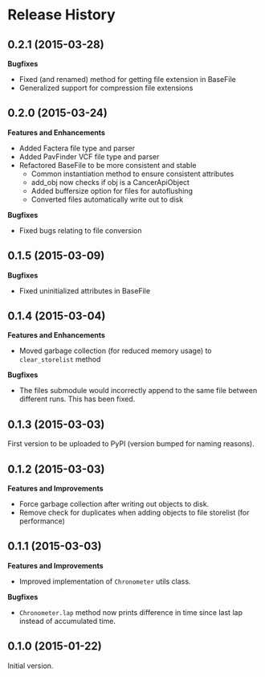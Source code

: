 Release History
===============


0.2.1 (2015-03-28)
------------------

**Bugfixes**

- Fixed (and renamed) method for getting file extension in BaseFile
- Generalized support for compression file extensions


0.2.0 (2015-03-24)
------------------

**Features and Enhancements**

- Added Factera file type and parser
- Added PavFinder VCF file type and parser
- Refactored BaseFile to be more consistent and stable
	- Common instantiation method to ensure consistent attributes
	- add_obj now checks if obj is a CancerApiObject
	- Added buffersize option for files for autoflushing
	- Converted files automatically write out to disk

**Bugfixes**

- Fixed bugs relating to file conversion


0.1.5 (2015-03-09)
------------------

**Bugfixes**

- Fixed uninitialized attributes in BaseFile


0.1.4 (2015-03-04)
------------------

**Features and Enhancements**

- Moved garbage collection (for reduced memory usage) to `clear_storelist` method

**Bugfixes**

- The files submodule would incorrectly append to the same file between different runs. This has been fixed.


0.1.3 (2015-03-03)
------------------

First version to be uploaded to PyPI (version bumped for naming reasons). 


0.1.2 (2015-03-03)
------------------

**Features and Improvements**

- Force garbage collection after writing out objects to disk.
- Remove check for duplicates when adding objects to file storelist (for performance)


0.1.1 (2015-03-03)
------------------

**Features and Improvements**

- Improved implementation of `Chronometer` utils class.

**Bugfixes**

- `Chronometer.lap` method now prints difference in time since last lap instead of accumulated time.


0.1.0 (2015-01-22)
------------------

Initial version. 
